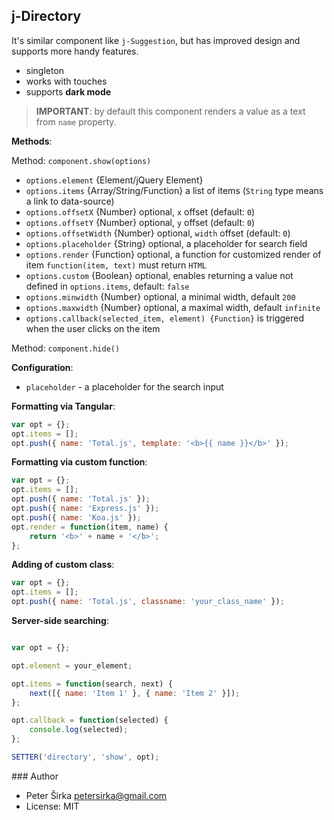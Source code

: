 ## j-Directory

It's similar component like `j-Suggestion`, but has improved design and supports more handy features.

- singleton
- works with touches
- supports __dark mode__

> __IMPORTANT__: by default this component renders a value as a text from `name` property.

__Methods__:

Method: `component.show(options)`

- `options.element` {Element/jQuery Element}
- `options.items` {Array/String/Function} a list of items (`String` type means a link to data-source)
- `options.offsetX` {Number} optional, `x` offset (default: `0`)
- `options.offsetY` {Number} optional, `y` offset (default: `0`)
- `options.offsetWidth` {Number} optional, `width` offset (default: `0`)
- `options.placeholder` {String} optional, a placeholder for search field
- `options.render` {Function} optional, a function for customized render of item `function(item, text)` must return `HTML`
- `options.custom` {Boolean} optional, enables returning a value not defined in `options.items`, default: `false`
- `options.minwidth` {Number} optional, a minimal width, default `200`
- `options.maxwidth` {Number} optional, a maximal width, default `infinite`
- `options.callback(selected_item, element) {Function}` is triggered when the user clicks on the item

Method: `component.hide()`

__Configuration__:
- `placeholder` - a placeholder for the search input

__Formatting via Tangular__:

```javascript
var opt = {};
opt.items = [];
opt.push({ name: 'Total.js', template: '<b>{{ name }}</b>' });
```

__Formatting via custom function__:

```javascript
var opt = {};
opt.items = [];
opt.push({ name: 'Total.js' });
opt.push({ name: 'Express.js' });
opt.push({ name: 'Koa.js' });
opt.render = function(item, name) {
	return '<b>' + name + '</b>';
};
```

__Adding of custom class__:

```javascript
var opt = {};
opt.items = [];
opt.push({ name: 'Total.js', classname: 'your_class_name' });
```

__Server-side searching__:

```javascript

var opt = {};

opt.element = your_element;

opt.items = function(search, next) {
	next([{ name: 'Item 1' }, { name: 'Item 2' }]);
};

opt.callback = function(selected) {
	console.log(selected);
};

SETTER('directory', 'show', opt);
````

### Author

- Peter Širka <petersirka@gmail.com>
- License: MIT
